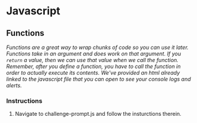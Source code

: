 # Javascript

## Functions

_Functions are a great way to wrap chunks of code so you can use it later. Functions take in an argument and does work on that argument. If you `return` a value, then we can use that value when we call the function. Remember, after you define a function, you have to call the function in order to actually execute its contents. We've provided an html already linked to the javascript file that you can open to see your console logs and alerts._

### Instructions

1. Navigate to challenge-prompt.js and follow the insturctions therein.
